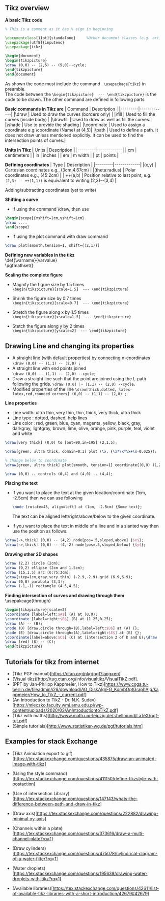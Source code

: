 ## Tikz overview 
**A basic Tikz code**
```tex
% This is a comment as it has % sign in beginning 

\documentclass[11pt]{standalone}     %Other document classes (e.g. article, book, etc) can also be used.
\usepackage[utf8]{inputenc}
\usepackage{tikz}

\begin{document}
\begin{tikzpicture}
\draw (0,0) -- (2,5) -- (5,0)--cycle;
\end{tikzpicture}
\end{document}
```

As shown the code must include the command ``` \usepackage{tikz}``` in preamble.  
The code between the ```\begin{tikzpicture}  --- \end{tikzpicture}``` is the code to be drawn.
The other command are defined in following parts


**Basic commands in Tikz are**
| Command | Description | 
|---------|-------------|
|\draw    | Used to draw the curves (borders only)  |
|\fill       | Used to fill the curves (inside body) |
|\drawfill   | Used to draw as well as fill the curves.|
|\shade      | Use to provide the shading |
|\coordinate | Used to assign a coordinate e.g  \coordinate (Name) at (4,5)|
|\path       | Used to define a path. It does not draw unless mentioned explicitly. It can be used to find the intersection points of curves.|


**Units in Tikz**
| Units   | Description | 
|---------|-------------|
| cm      | centimeters |
| in      | inches   |
| em      | m width  |
| pt      | points  |


**Defining coordinates**
| Type    | Description | 
|---------|-------------|
|(x,y)    | Cartesian coordinates e.g., (3cm,4.67cm) |
|(theta:radius) | Polar coordinates e.g., (45:2cm) |
| ++(a,b) | Position relative to last point, e.g. ```(2,3) -- ++(1,1))```  is equivalent to writing (2,3)--(3,4) |

Adding/subtracting coordinates (yet to write)


**Shifting a curve**
* If using the command \draw, then use  
```tex 
\begin{scope}{xshift=2cm,yshift=1cm}     
\draw ....   
\end{scope}  
```
* If using the plot command with draw command 
```tex 
\draw plot[smooth,tension=1, shift={(2,1)}]
```



**Defining new variables in the tikz**  
\def{\varname}{varvalue}  
\pgfmathset{}



**Scaling the complete figure**
* Magnify the figure size by 1.5 times   
  ```\begin{tikzpicture}[scale=1.5]  --- \end{tikzpicture}```  
  
* Shrink the figure size by  0.7 times  
  ```\begin{tikzpicture}[scale=0.7]  --- \end{tikzpicture}```  
  
* Stretch the figure along x by 1.5 times   
  ```\begin{tikzpicture}[xscale=1.5]  --- \end{tikzpicture}```  
  
* Stetch the figure along y by 2 times  
  ```\begin{tikzpicture}[yscale=2]  --- \end{tikzpicture}```  

## Drawing Line and changing its properties
* A straight line (with default properties) by connecting n-coordinates  
  ```\draw (0,0) -- (1,1) -- (2,0) ;```
* A straight line with end points joined  
  ```\draw (0,0) -- (1,1) -- (2,0) --cycle;```
* Draw a straight line such that the point are joined using the L-path following the grids.
  ```\draw (0,0) |- (1,1) -- (2,0) --cycle;```
* Modified properties of the line 
  ```\draw[thick,dotted, latex-latex,red,rounded corners] (0,0) -- (1,1) -- (2,0) ; ```

**Line properties**
* Line width: ultra thin, very thin, thin, thick, very thick, ultra thick
* Line type : dotted, dashed, help lines
* Line color : red, green, blue, cyan, magenta, yellow, black, gray, darkgray, lightgray, brown, lime, olive, orange, pink, purple, teal, violet and white

```tex
\draw[very thick] (0,0) to [out=90,in=195] (2,1.5);
```

```tex
\draw[green, ultra thick, domain=0:1] plot (\x, {\x*\x*\x+\x-0.025});
```

```tex
% change below to coordinate
\draw[green, ultra thick] plot[smooth, tension=1] coordinate{(0,0) (1,2) (3,1) (5,7) (6,1)};
```

```tex
\draw (0,0) .. controls (0,4) and (4,0) .. (4,4);
```


**Placing the text**
* If you want to place the text at the given location/coordinate (1cm, -2.5cm) then we can use following  
  ```tex 
  \node [rotate=45, align=left] at (1cm, -2.5cm) {Some text}; 
  ```
  The text can be aligned left/right/above/below to the given coordinate. 
  
* If you want to place the text in middle of a line and in a slanted way then use the position as follows.
```tex
\draw[->,thick] (0,0) -- (4,2) node[pos=.5,sloped,above] {$x$};
\draw[->,thick] (0,0) -- (4,-2) node[pos=.5,sloped,below] {$y$};
```


**Drawing other 2D shapes**
```tex
\draw (2,2) circle (2cm);     
\draw (9,2) ellipse (2cm and 1.5cm);
\draw (15,1.5) arc (0:75:3cm);
\draw[step=1cm,gray,very thin] (-2.9,-2.9) grid (6.9,6.9);
\draw (0,0) parabola (3,3);
\draw (-1,-1) rectangle (4.5,4.5);
```


**Finding intersection of curves and drawing through them**
\usepakcage{through}
```tex 
\begin{tikzpicture}[scale=2]
\coordinate [label=left:$A$] (A) at (0,0);
\coordinate [label=right:$B$] (B) at (1.25,0.25);
\draw (A) -- (B);
\node (D) [draw,circle through=(B),label=left:$D$] at (A) {};
\node (E) [draw,circle through=(A),label=right:$E$] at (B) {};
\coordinate[label=above:$C$] (C) at (intersection 2 of D and E);\draw [red] (A) -- (C);
\draw [red] (B) -- (C);
\end{tikzpicture}
```


## Tutorials for tikz from internet 

* (Tikz PGF manual)[https://ctan.org/pkg/pgf?lang=en]
* (Visual tikz)[http://tug.ctan.org/info/visualtikz/VisualTikZ.pdf].               
* (PPT by Jan-Philipp Kappmeier, How to Tikz)[https://www.coga.tu-berlin.de/fileadmin/i26/download/AG_DiskAlg/FG_KombOptGraphAlg/kappmeier/How_to_TikZ_-_current.pdf]                
* (An Introduction to TikZ - Dr. N.K. Sudev)[https://mleczko.faculty.wmi.amu.edu.pl/wp-content/uploads/2020/03/AnIntroductiontoTikZ.pdf]
* (Tikz with maths)[http://www.math.uni-leipzig.de/~hellmund/LaTeX/pgf-tut.pdf]
* (Simple tutorials)[http://www.statistiker-wg.de/pgf/tutorials.htm]  
                
                
## Examples for stack Exchange                
* (Tikz Animiation export to gif)[https://tex.stackexchange.com/questions/435875/draw-an-animated-image-with-tikz]  
* (Using the style command)[https://tex.stackexchange.com/questions/411150/define-tikzstyle-with-postaction]  
* (Use of intersection Library)[https://tex.stackexchange.com/questions/147143/whats-the-difference-between-path-and-draw-in-tikz]  
* (Draw axis)[https://tex.stackexchange.com/questions/222882/drawing-minimal-xy-axis]
* (Channels within a plate)[https://tex.stackexchange.com/questions/373616/draw-a-multi-channel-plate?rq=1]
* (Draw cylinders)[https://tex.stackexchange.com/questions/475078/cylindrical-diagram-of-a-water-filter?rq=1]
* (Water droplets)[https://tex.stackexchange.com/questions/195639/drawing-water-droplets-with-tikz?rq=1]


* (Available libraries)[https://tex.stackexchange.com/questions/42611/list-of-available-tikz-libraries-with-a-short-introduction/42679#42679]
